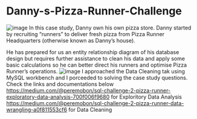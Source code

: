 # Danny-s-Pizza-Runner-Challenge
![image](https://github.com/user-attachments/assets/2fb20666-bb5f-422c-a28c-773c7d618276)
In this case study, Danny own his own pizza store. Danny started by recruiting “runners” to deliver fresh pizza from Pizza Runner Headquarters (otherwise known as Danny’s house).

He has prepared for us an entity relationship diagram of his database design but requires further assistance to clean his data and apply some basic calculations so he can better direct his runners and optimise Pizza Runner’s operations.
![image](https://github.com/user-attachments/assets/c4f0c5d9-eb7f-4676-ae69-b744612e34a0)
I approached the Data Cleaning tak using MySQL workbench and I porceeded to solving the case study questions. Check the links and documentations below
https://medium.com/@peremobon/sql-challenge-2-pizza-runner-exploratory-data-analysis-700f006f9680 for Exploritory Data Analysis
https://medium.com/@peremobon/sql-challenge-2-pizza-runner-data-wrangling-a0f811553cf6 for Data Cleaning
